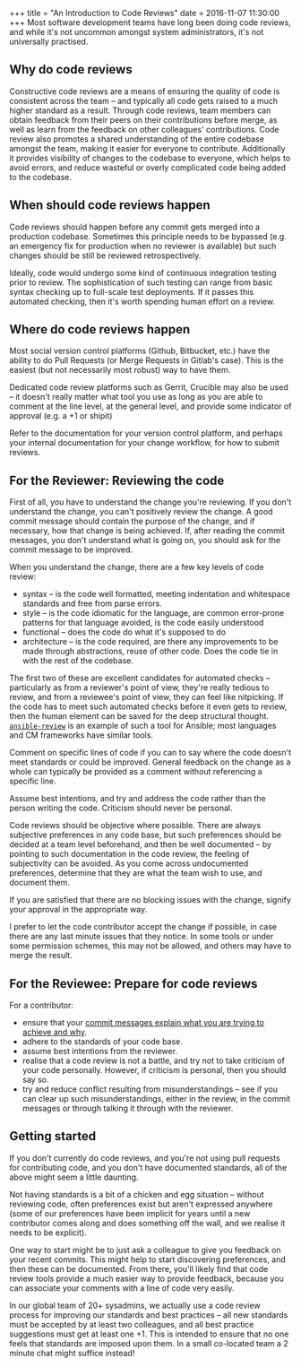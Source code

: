 +++
title = "An Introduction to Code Reviews"
date = 2016-11-07 11:30:00
+++
Most software development teams have long been doing code reviews, and
while it's not uncommon amongst system administrators, 
it's not universally practised.

## Why do code reviews

Constructive code reviews are a means of ensuring the quality
of code is consistent across the team &ndash;
and typically all code gets raised to a much higher standard as a result.
Through code reviews, team members can obtain feedback from
their peers on their contributions before merge, as well as learn
from the feedback on other colleagues' contributions. Code review
also promotes a shared understanding of the entire codebase amongst the team,
making it easier for everyone to contribute. Additionally it
provides visibility of changes to the codebase to everyone, which
helps to avoid errors, and reduce wasteful or overly complicated
code being added to the codebase.

## When should code reviews happen

Code reviews should happen before any commit gets merged into
a production codebase. Sometimes this principle needs to be
bypassed (e.g. an emergency fix for production when no reviewer
is available) but such changes should be still be reviewed
retrospectively.

Ideally, code would undergo some kind of continuous integration
testing prior to review. The sophistication of such testing
can range from basic syntax checking up to full-scale test deployments.
If it passes this automated checking, then it's worth spending
human effort on a review.

## Where do code reviews happen

Most social version control platforms (Github, Bitbucket, etc.)
have the ability to do
Pull Requests (or Merge Requests in Gitlab's case). This is the
easiest (but not necessarily most robust) way to have them.

Dedicated code review platforms such as Gerrit, Crucible may
also be used &ndash; it doesn't really matter what tool you
use as long as you are able to comment at the line level, at
the general level, and provide some indicator of approval
(e.g. a +1 or shipit)

Refer to the documentation for your version control platform,
and perhaps your internal documentation for your change
workflow, for how to submit reviews.

## For the Reviewer: Reviewing the code

First of all, you have to understand the change you're reviewing.
If you don't understand the change, you can't positively review
the change. A good commit message should contain the purpose of
the change, and if necessary, how that change is being achieved.
If, after reading the commit messages, you don't understand what
is going on, you should ask for the commit message to be improved.

When you understand the change, there are a few key levels of
code review:

- syntax &ndash; is the code well formatted, meeting indentation and
  whitespace standards and free from parse errors.
- style &ndash; is the code idiomatic for the language, are common
  error-prone patterns for that language avoided, is the code
  easily understood
- functional &ndash; does the code do what it's supposed to do
- architecture &ndash; is the code required, are there any improvements
  to be made through abstractions, reuse of other code. Does the
  code tie in with the rest of the codebase.

The first two of these are excellent candidates for automated checks &ndash;
particularly as from a reviewer's point of view, they're really
tedious to review, and from a reviewee's point of view, they can feel
like nitpicking. If the code has to meet such automated
checks before it even gets to review, then the human element
can be saved for the deep structural thought.
[`ansible-review`](/2016/06/28/announcing-ansible-review.html) is
an example of such a tool for Ansible; most languages and CM
frameworks have similar tools.

Comment on specific lines of code if you can to say where the
code doesn't meet standards or could be improved. General feedback
on the change as a whole can typically be provided as a comment
without referencing a specific line.

Assume best intentions, and try and address the code rather than
the person writing the code. Criticism should never be personal.

Code reviews should be objective where possible. There are always
subjective preferences in any code base, but such preferences should
be decided at a team level beforehand, and then be well documented &ndash;
by pointing to such documentation in the code
review, the feeling of subjectivity can be avoided. As you come
across undocumented preferences, determine that they are what
the team wish to use, and document them.

If you are satisfied that there are no blocking issues with the
change, signify your approval in the appropriate way.

I prefer to let the code contributor accept the change if possible,
in case there are any last minute issues that they notice. In some
tools or under some permission schemes, this may not be allowed,
and others may have to merge the result.

## For the Reviewee: Prepare for code reviews

For a contributor:

- ensure that your [commit messages explain
  what you are trying to achieve and why](http://chris.beams.io/posts/git-commit/).
- adhere to the standards of your code base.
- assume best intentions from the reviewer.
- realise that a code review is not a battle,
  and try not to take criticism of your code personally.
  However, if criticism is personal, then you should say so.
- try and reduce conflict resulting from misunderstandings &ndash;
  see if you can clear up such misunderstandings, either in the review, in the
  commit messages or through talking it through with the reviewer.

## Getting started

If you don't currently do code reviews, and you're not using pull
requests for contributing code, and you don't have documented
standards, all of the above might seem a little daunting.

Not having standards is a bit of a chicken and egg situation &ndash;
without reviewing code, often preferences exist but aren't
expressed anywhere (some of our preferences have been implicit
for years until a new contributor comes along and does something
off the wall, and we realise it needs to be explicit).

One way to start might be to just ask a colleague to give you
feedback on your recent commits. This might help to start
discovering preferences, and then these can be documented.
From there, you'll likely find that code review tools provide
a much easier way to provide feedback, because you can associate
your comments with a line of code very easily.

In our global team of 20+ sysadmins, we actually use a code
review process for improving our standards
and best practices &ndash; all new standards must be accepted by at least
two colleagues, and all best practice suggestions must get at least
one +1. This is intended to ensure that no one feels that standards
are imposed upon them. In a small
co-located team a 2 minute chat might suffice instead!
